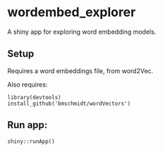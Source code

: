 # wordembed_explorer
A shiny app for exploring word embedding models.

## Setup
Requires a word embeddings file, from word2Vec.

Also requires:
```
library(devtools)
install_github('bmschmidt/wordVectors')
```

## Run app:
```
shiny::runApp()
```
